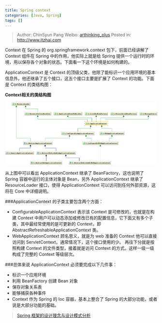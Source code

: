 ```yaml
---
title: Spring context
categories: [Java, Spring]
tags: []
---
```


> Author: ChinSyun Pang
> Weibo: [arthinking_plus](http://weibo.com/arthinkingplus)
> Posted in: http://www.itzhai.com

Context 在 Spring 的 org.springframework.context 包下，前面已经讲解了 Context 组件在 Spring 中的作用，他实际上就是给 Spring 提供一个运行时的环境，用以保存各个对象的状态。下面看一下这个环境是如何构建的。

ApplicationContext 是 Context 的顶级父类，他除了能标识一个应用环境的基本信息外，他还继承了五个接口，这五个接口主要是扩展了 Context 的功能。下面是 Context 的类结构图：

**Context相关的类结构图**

![](https://raw.githubusercontent.com/arthinking/informal-essay/master/images/2014/12/20141224-spring005.png)    

从上图中可以看出 ApplicationContext 继承了 BeanFactory，这也说明了 Spring 容器中运行的主体对象是 Bean，另外 ApplicationContext 继承了 ResourceLoader 接口，使得 ApplicationContext 可以访问到任何外部资源，这将在 Core 中详细说明。

###ApplicationContext 的子类主要包含两个方面：
* ConfigurableApplicationContext 表示该 Context 是可修改的，也就是在构建 Context 中用户可以动态添加或修改已有的配置信息，它下面又有多个子类，其中最经常使用的是可更新的 Context，即 AbstractRefreshableApplicationContext 类。
* WebApplicationContext 顾名思义，就是为 web 准备的 Context 他可以直接访问到 ServletContext，通常情况下，这个接口使用的少。
再往下分就是按照构建 Context 的文件类型，接着就是访问 Context 的方式。这样一级一级构成了完整的 Context 等级层次。

###总体来说 ApplicationContext 必须要完成以下几件事：    
* 标识一个应用环境
* 利用 BeanFactory 创建 Bean 对象
* 保存对象关系表
* 能够捕获各种事件
* Context 作为 Spring 的 Ioc 容器，基本上整合了 Spring 的大部分功能，或者说是大部分功能的基础。


> [Spring 框架的设计理念与设计模式分析](http://www.ibm.com/developerworks/cn/java/j-lo-spring-principle/ "Spring 框架的设计理念与设计模式分析") 


